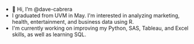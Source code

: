 - 👋 Hi, I’m @dave-cabrera
- I graduated from UVM in May. I'm interested in analyzing marketing, health, entertainment, and business data using R.
- I'm currently working on improving my Python, SAS, Tableau, and Excel skills, as well as learning SQL.


<!---
dave-cabrera/dave-cabrera is a ✨ special ✨ repository because its `README.md` (this file) appears on your GitHub profile.
You can click the Preview link to take a look at your changes.
--->
